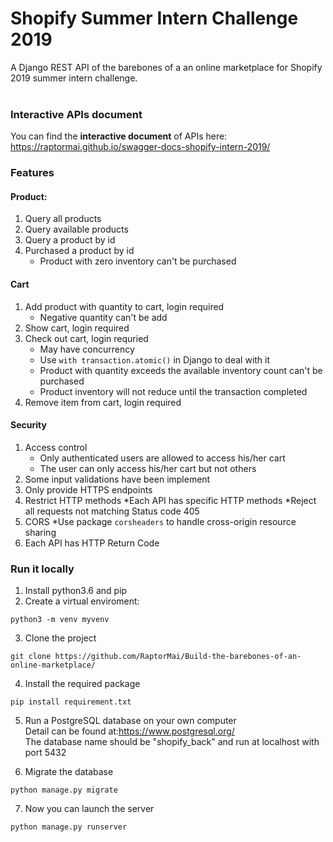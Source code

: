 # Shopify Summer Intern Challenge 2019

A Django REST API of the barebones of a an online marketplace  for Shopify 2019 summer intern challenge. 
<br>
<br>

### Interactive APIs document
You can find the **interactive document** of APIs here:  
https://raptormai.github.io/swagger-docs-shopify-intern-2019/

### Features

#### Product:
1. Query all products
2. Query available products
3. Query a product by id
4. Purchased a product by id
     * Product with zero inventory can't be purchased
     
#### Cart
1. Add product with quantity to cart, login required
     * Negative quantity can't be add
2. Show cart, login required
3. Check out cart, login requried
     * May have concurrency
     * Use ```with transaction.atomic()``` in Django to deal with it
     * Product with quantity exceeds the available inventory count can't be purchased
     * Product inventory will not reduce until the transaction completed
4. Remove item from cart, login required

#### Security
1. Access control
    * Only authenticated users are allowed to access his/her cart
    * The user can only access his/her cart but not others
2. Some input validations have been implement
3. Only provide HTTPS endpoints
4. Restrict HTTP methods
    *Each API has specific HTTP methods
    *Reject all requests not matching Status code 405 
5. CORS
    *Use package ```corsheaders``` to handle cross-origin resource sharing
6. Each API has HTTP Return Code


### Run it locally
1. Install python3.6 and pip
2. Create a virtual enviroment:
```
python3 -m venv myvenv
```
3. Clone the project
```
git clone https://github.com/RaptorMai/Build-the-barebones-of-an-online-marketplace/
```
4. Install the required package
```
pip install requirement.txt
```
5. Run a PostgreSQL database on your own computer  
Detail can be found at:https://www.postgresql.org/  
The database name should be "shopify_back" and run at localhost with port 5432 

6. Migrate the database
```
python manage.py migrate
```

7. Now you can launch the server
```
python manage.py runserver


